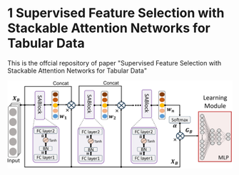 # 1 Supervised Feature Selection with Stackable Attention Networks for Tabular Data

This is the offcial repository of paper "Supervised Feature Selection with Stackable Attention Networks for Tabular Data"

![SAFS](./Overview.png)
